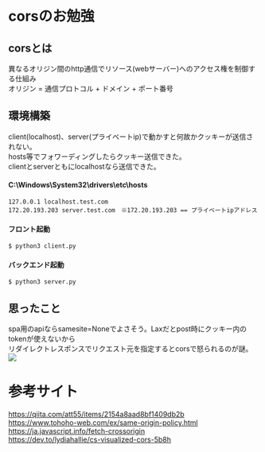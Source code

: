 # corsのお勉強

## corsとは
異なるオリジン間のhttp通信でリソース(webサーバー)へのアクセス権を制御する仕組み<br>
オリジン = 通信プロトコル + ドメイン + ポート番号<br>

## 環境構築
client(localhost)、server(プライベートip)で動かすと何故かクッキーが送信されない。<br>
hosts等でフォワーディングしたらクッキー送信できた。<br>
clientとserverともにlocalhostなら送信できた。<br>
#### C:\Windows\System32\drivers\etc\hosts
```
127.0.0.1 localhost.test.com
172.20.193.203 server.test.com　※172.20.193.203 == プライベートipアドレス
```

#### フロント起動
```
$ python3 client.py
```

#### バックエンド起動
```
$ python3 server.py
```

## 思ったこと
spa用のapiならsamesite=Noneでよさそう。Laxだとpost時にクッキー内のtokenが使えないから<br>
リダイレクトレスポンスでリクエスト元を指定するとcorsで怒られるのが謎。<br>
<img src="https://user-images.githubusercontent.com/72111956/147396385-7cf0185c-1b59-4173-8f5f-07a7c214e89b.png">



# 参考サイト
https://qiita.com/att55/items/2154a8aad8bf1409db2b<br>
https://www.tohoho-web.com/ex/same-origin-policy.html<br>
https://ja.javascript.info/fetch-crossorigin<br>
https://dev.to/lydiahallie/cs-visualized-cors-5b8h<br>
